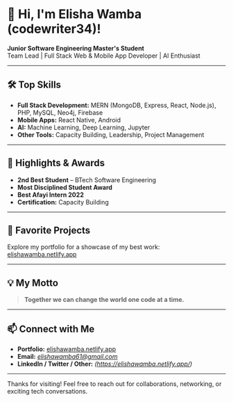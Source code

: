 # 👋 Hi, I'm Elisha Wamba (codewriter34)!

**Junior Software Engineering Master's Student**  
Team Lead | Full Stack Web & Mobile App Developer | AI Enthusiast

---

## 🛠️ Top Skills

- **Full Stack Development:** MERN (MongoDB, Express, React, Node.js), PHP, MySQL, Neo4j, Firebase
- **Mobile Apps:** React Native, Android
- **AI:** Machine Learning, Deep Learning, Jupyter
- **Other Tools:** Capacity Building, Leadership, Project Management

---

## 🌟 Highlights & Awards

- **2nd Best Student** – BTech Software Engineering
- **Most Disciplined Student Award**
- **Best Afayi Intern 2022**
- **Certification:** Capacity Building

---

## 🚀 Favorite Projects

Explore my portfolio for a showcase of my best work:
[elishawamba.netlify.app](https://elishawamba.netlify.app/)

---

## 💡 My Motto

> **Together we can change the world one code at a time.**

---

## 📫 Connect with Me

- **Portfolio:** [elishawamba.netlify.app](https://elishawamba.netlify.app/)
- **Email:** *elishawamba61@gmail.com*
- **LinkedIn / Twitter / Other:** *(https://elishawamba.netlify.app/)*

---

Thanks for visiting! Feel free to reach out for collaborations, networking, or exciting tech conversations.
